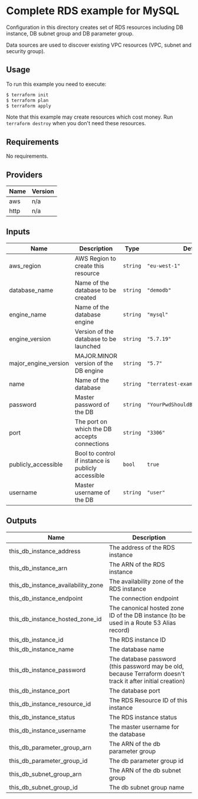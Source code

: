 # Complete RDS example for MySQL

Configuration in this directory creates set of RDS resources including DB instance, DB subnet group and DB parameter group.

Data sources are used to discover existing VPC resources (VPC, subnet and security group).

## Usage

To run this example you need to execute:

```bash
$ terraform init
$ terraform plan
$ terraform apply
```

Note that this example may create resources which cost money. Run `terraform destroy` when you don't need these resources.

<!-- BEGINNING OF PRE-COMMIT-TERRAFORM DOCS HOOK -->
## Requirements

No requirements.

## Providers

| Name | Version |
|------|---------|
| aws | n/a |
| http | n/a |

## Inputs

| Name | Description | Type | Default | Required |
|------|-------------|------|---------|:--------:|
| aws\_region | AWS Region to create this resource | `string` | `"eu-west-1"` | no |
| database\_name | Name of the database to be created | `string` | `"demodb"` | no |
| engine\_name | Name of the database engine | `string` | `"mysql"` | no |
| engine\_version | Version of the database to be launched | `string` | `"5.7.19"` | no |
| major\_engine\_version | MAJOR.MINOR version of the DB engine | `string` | `"5.7"` | no |
| name | Name of the database | `string` | `"terratest-example"` | no |
| password | Master password of the DB | `string` | `"YourPwdShouldBeLongAndSecure!"` | no |
| port | The port on which the DB accepts connections | `string` | `"3306"` | no |
| publicly\_accessible | Bool to control if instance is publicly accessible | `bool` | `true` | no |
| username | Master username of the DB | `string` | `"user"` | no |

## Outputs

| Name | Description |
|------|-------------|
| this\_db\_instance\_address | The address of the RDS instance |
| this\_db\_instance\_arn | The ARN of the RDS instance |
| this\_db\_instance\_availability\_zone | The availability zone of the RDS instance |
| this\_db\_instance\_endpoint | The connection endpoint |
| this\_db\_instance\_hosted\_zone\_id | The canonical hosted zone ID of the DB instance (to be used in a Route 53 Alias record) |
| this\_db\_instance\_id | The RDS instance ID |
| this\_db\_instance\_name | The database name |
| this\_db\_instance\_password | The database password (this password may be old, because Terraform doesn't track it after initial creation) |
| this\_db\_instance\_port | The database port |
| this\_db\_instance\_resource\_id | The RDS Resource ID of this instance |
| this\_db\_instance\_status | The RDS instance status |
| this\_db\_instance\_username | The master username for the database |
| this\_db\_parameter\_group\_arn | The ARN of the db parameter group |
| this\_db\_parameter\_group\_id | The db parameter group id |
| this\_db\_subnet\_group\_arn | The ARN of the db subnet group |
| this\_db\_subnet\_group\_id | The db subnet group name |

<!-- END OF PRE-COMMIT-TERRAFORM DOCS HOOK -->
